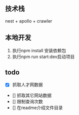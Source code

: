 ## 技术栈
nest + apollo + crawler
## 本地开发
1. 执行npm install 安装依赖包
2. 执行npm run start:dev启动项目
## todo 
- [x] 抓取人才网数据
- [] 抓取其它网站数据
- [] 限制查询次数
- [] 在readme介绍文件目录